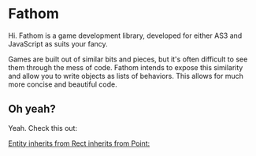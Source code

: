 # Fathom

Hi. Fathom is a game development library, developed for either AS3 and JavaScript as suits your fancy. 

Games are built out of similar bits and pieces, but it's often difficult to see them through the mess of code. Fathom intends to expose this similarity and allow you to write objects as lists of behaviors. This allows for much more concise and beautiful code.

## Oh yeah?

Yeah. Check this out:

[Entity inherits from Rect inherits from Point:](https://github.com/johnfn/Fathom-AS3/commit/e0f7d459a890f328f80da4fc99d6b07fefc357fe)
